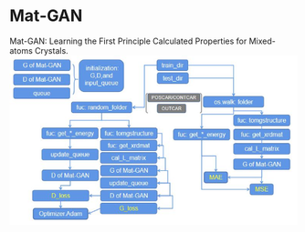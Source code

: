 # Mat-GAN
Mat-GAN: Learning the First Principle Calculated Properties for Mixed-atoms Crystals.
![Mat-GAN](https://github.com/j2hu/Mat-GAN/blob/master/Mat-GAN-code-flow.jpg)
